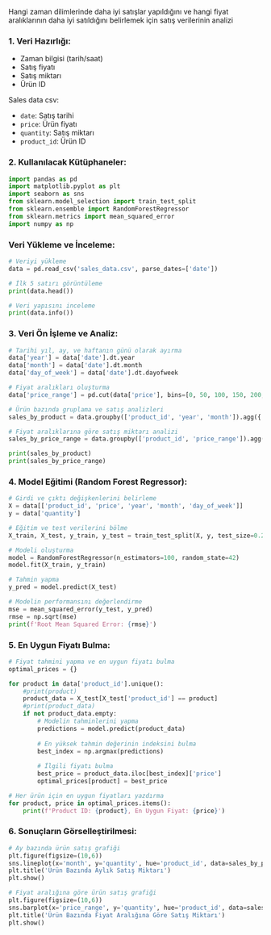 Hangi zaman dilimlerinde daha iyi satışlar yapıldığını ve hangi fiyat aralıklarının daha iyi satıldığını belirlemek için satış verilerinin analizi

### 1. Veri Hazırlığı:

* Zaman bilgisi (tarih/saat)
* Satış fiyatı
* Satış miktarı
* Ürün ID

Sales data csv:

* ```date```: Satış tarihi
* ```price```: Ürün fiyatı
* ```quantity```: Satış miktarı
* ```product_id```: Ürün ID

### 2. Kullanılacak Kütüphaneler:

```python
import pandas as pd
import matplotlib.pyplot as plt
import seaborn as sns
from sklearn.model_selection import train_test_split
from sklearn.ensemble import RandomForestRegressor
from sklearn.metrics import mean_squared_error
import numpy as np
```

### Veri Yükleme ve İnceleme:

```python
# Veriyi yükleme
data = pd.read_csv('sales_data.csv', parse_dates=['date'])

# İlk 5 satırı görüntüleme
print(data.head())

# Veri yapısını inceleme
print(data.info())
```

### 3. Veri Ön İşleme ve Analiz:

```python
# Tarihi yıl, ay, ve haftanın günü olarak ayırma
data['year'] = data['date'].dt.year
data['month'] = data['date'].dt.month
data['day_of_week'] = data['date'].dt.dayofweek

# Fiyat aralıkları oluşturma
data['price_range'] = pd.cut(data['price'], bins=[0, 50, 100, 150, 200, np.inf], labels=['0-50', '51-100', '101-150', '151-200', '200+'])

# Ürün bazında gruplama ve satış analizleri
sales_by_product = data.groupby(['product_id', 'year', 'month']).agg({'quantity': 'sum', 'price': 'mean'}).reset_index()

# Fiyat aralıklarına göre satış miktarı analizi
sales_by_price_range = data.groupby(['product_id', 'price_range']).agg({'quantity': 'sum'}).reset_index()

print(sales_by_product)
print(sales_by_price_range)
```

### 4. Model Eğitimi (Random Forest Regressor):

```python
# Girdi ve çıktı değişkenlerini belirleme
X = data[['product_id', 'price', 'year', 'month', 'day_of_week']]
y = data['quantity']

# Eğitim ve test verilerini bölme
X_train, X_test, y_train, y_test = train_test_split(X, y, test_size=0.2, random_state=42)

# Modeli oluşturma
model = RandomForestRegressor(n_estimators=100, random_state=42)
model.fit(X_train, y_train)

# Tahmin yapma
y_pred = model.predict(X_test)

# Modelin performansını değerlendirme
mse = mean_squared_error(y_test, y_pred)
rmse = np.sqrt(mse)
print(f'Root Mean Squared Error: {rmse}')
```

### 5. En Uygun Fiyatı Bulma:
```python
# Fiyat tahmini yapma ve en uygun fiyatı bulma
optimal_prices = {}

for product in data['product_id'].unique():
    #print(product)
    product_data = X_test[X_test['product_id'] == product]
    #print(product_data)
    if not product_data.empty:
        # Modelin tahminlerini yapma
        predictions = model.predict(product_data)
        
        # En yüksek tahmin değerinin indeksini bulma
        best_index = np.argmax(predictions)
        
        # İlgili fiyatı bulma
        best_price = product_data.iloc[best_index]['price']
        optimal_prices[product] = best_price

# Her ürün için en uygun fiyatları yazdırma
for product, price in optimal_prices.items():
    print(f'Product ID: {product}, En Uygun Fiyat: {price}')
```

### 6. Sonuçların Görselleştirilmesi:
```python
# Ay bazında ürün satış grafiği
plt.figure(figsize=(10,6))
sns.lineplot(x='month', y='quantity', hue='product_id', data=sales_by_product, marker='o')
plt.title('Ürün Bazında Aylık Satış Miktarı')
plt.show()

# Fiyat aralığına göre ürün satış grafiği
plt.figure(figsize=(10,6))
sns.barplot(x='price_range', y='quantity', hue='product_id', data=sales_by_price_range)
plt.title('Ürün Bazında Fiyat Aralığına Göre Satış Miktarı')
plt.show()
```
